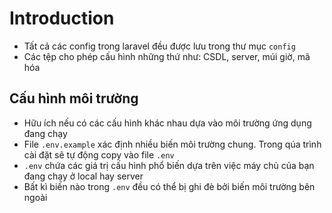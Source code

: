 # Introduction 
- Tất cả các config trong laravel đều được lưu trong thư mục `config`
- Các tệp cho phép cấu hình những thứ như: CSDL, server, múi giờ, mã hóa

## Cấu hình môi trường 
- Hữu ích nếu có các cấu hình khác nhau dựa vào môi trường ứng dụng đang chạy 
- File `.env.example` xác định nhiều biến môi trường chung. Trong qúa trình cài đặt sẽ tự động copy vào file `.env`
- `.env` chứa các giá trị cấu hình phổ biến dựa trên việc máy chủ của bạn đang chạy ở local hay server 
- Bất kì biến nào trong `.env` đều có thể bị ghi đè bởi biến môi trường bên ngoài

